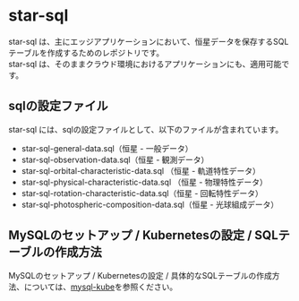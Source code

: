 # star-sql    

star-sql は、主にエッジアプリケーションにおいて、恒星データを保存するSQLテーブルを作成するためのレポジトリです。  
star-sql は、そのままクラウド環境におけるアプリケーションにも、適用可能です。  

## sqlの設定ファイル

star-sql には、sqlの設定ファイルとして、以下のファイルが含まれています。  

* star-sql-general-data.sql（恒星 - 一般データ）  
* star-sql-observation-data.sql（恒星 - 観測データ）    
* star-sql-orbital-characteristic-data.sql （恒星 - 軌道特性データ）   
* star-sql-physical-characteristic-data.sql （恒星 - 物理特性データ）
* star-sql-rotation-characteristic-data.sql（恒星 - 回転特性データ）  
* star-sql-photospheric-composition-data.sql（恒星 - 光球組成データ） 

## MySQLのセットアップ / Kubernetesの設定 / SQLテーブルの作成方法
MySQLのセットアップ / Kubernetesの設定 / 具体的なSQLテーブルの作成方法、については、[mysql-kube](https://github.com/latonaio/mysql-kube)を参照ください。


